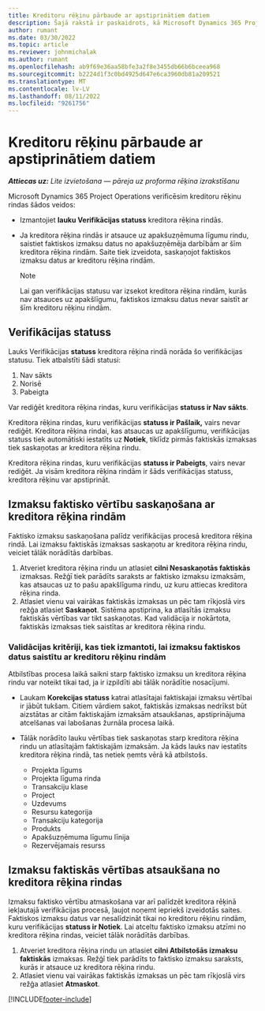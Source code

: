 ```yaml
---
title: Kreditoru rēķinu pārbaude ar apstiprinātiem datiem
description: Šajā rakstā ir paskaidrots, kā Microsoft Dynamics 365 Project Operations ļauj projektu vadītājiem pārbaudīt kreditoru rēķinus, izmantojot faktiskos datus, kas tika apstiprināti, darbuzņēmējiem veicot darbu un reģistrējot laiku, kā arī izdevumus un materiālus, ko izmantoja projekta grupas dalībnieki.
author: rumant
ms.date: 03/30/2022
ms.topic: article
ms.reviewer: johnmichalak
ms.author: rumant
ms.openlocfilehash: ab9f69e36aa58bfe3a2f8e3455db66b6bceea968
ms.sourcegitcommit: b2224d1f3c0bd4925d647e6ca3960db81a209521
ms.translationtype: MT
ms.contentlocale: lv-LV
ms.lasthandoff: 08/11/2022
ms.locfileid: "9261756"
---
```

# <a name="verification-of-vendor-invoices-with-approved-actuals"></a>Kreditoru rēķinu pārbaude ar apstiprinātiem datiem

_**Attiecas uz:** Lite izvietošana — pāreja uz proforma rēķina izrakstīšanu_

Microsoft Dynamics 365 Project Operations verificēsim kreditoru rēķinu rindas šādos veidos:

- Izmantojiet **lauku Verifikācijas statuss** kreditora rēķina rindās.
- Ja kreditora rēķina rindās ir atsauce uz apakšuzņēmuma līgumu rindu, saistiet faktiskos izmaksu datus no apakšuzņēmēja darbībām ar šīm kreditora rēķina rindām. Saite tiek izveidota, saskaņojot faktiskos izmaksu datus ar kreditoru rēķina rindām.

    > [!NOTE]
    > Lai gan verifikācijas statusu var izsekot kreditora rēķina rindām, kurās nav atsauces uz apakšlīgumu, faktiskos izmaksu datus nevar saistīt ar šīm kreditoru rēķinu rindām.

## <a name="verification-status"></a>Verifikācijas statuss

Lauks Verifikācijas **statuss** kreditora rēķina rindā norāda šo verifikācijas statusu. Tiek atbalstīti šādi statusi:

1. Nav sākts
2. Norisē
3. Pabeigta

Var rediģēt kreditora rēķina rindas, kuru verifikācijas **statuss ir Nav sākts**.

Kreditora rēķina rindas, kuru verifikācijas **statuss ir Pašlaik,** vairs nevar rediģēt. Kreditora rēķina rindai, kas atsaucas uz apakšlīgumu, verifikācijas statuss tiek automātiski iestatīts uz **Notiek**, tiklīdz pirmās faktiskās izmaksas tiek saskaņotas ar kreditora rēķina rindu.

Kreditora rēķina rindas, kuru verifikācijas **statuss ir Pabeigts**, vairs nevar rediģēt. Ja visām kreditora rēķina rindām ir šāds verifikācijas statuss, kreditora rēķinu var apstiprināt.

## <a name="match-cost-actuals-to-vendor-invoice-lines"></a>Izmaksu faktisko vērtību saskaņošana ar kreditora rēķina rindām

Faktisko izmaksu saskaņošana palīdz verifikācijas procesā kreditora rēķina rindā. Lai izmaksu faktiskās izmaksas saskaņotu ar kreditora rēķina rindu, veiciet tālāk norādītās darbības.

1. Atveriet kreditora rēķina rindu un atlasiet **cilni Nesaskaņotās faktiskās** izmaksas. Režģī tiek parādīts saraksts ar faktisko izmaksu izmaksām, kas atsaucas uz to pašu apakšlīguma rindu, uz kuru attiecas kreditora rēķina rinda.
2. Atlasiet vienu vai vairākas faktiskās izmaksas un pēc tam rīkjoslā virs režģa atlasiet **Saskaņot**. Sistēma apstiprina, ka atlasītās izmaksu faktiskās vērtības var tikt saskaņotas. Kad validācija ir nokārtota, faktiskās izmaksas tiek saistītas ar kreditora rēķina rindu.

### <a name="validation-criteria-that-are-used-to-link-cost-actuals-to-vendor-invoice-lines"></a>Validācijas kritēriji, kas tiek izmantoti, lai izmaksu faktiskos datus saistītu ar kreditoru rēķinu rindām

Atbilstības procesa laikā saikni starp faktisko izmaksu un kreditora rēķina rindu var noteikt tikai tad, ja ir izpildīti abi tālāk norādītie nosacījumi.

- Laukam **Korekcijas statuss** katrai atlasītajai faktiskajai izmaksu vērtībai ir jābūt tukšam. Citiem vārdiem sakot, faktiskās izmaksas nedrīkst būt aizstātas ar citām faktiskajām izmaksām atsaukšanas, apstiprinājuma atcelšanas vai labošanas žurnāla procesa laikā.
- Tālāk norādīto lauku vērtības tiek saskaņotas starp kreditora rēķina rindu un atlasītajām faktiskajām izmaksām. Ja kāds lauks nav iestatīts kreditora rēķina rindā, tas netiek ņemts vērā kā atbilstošs.

    - Projekta līgums
    - Projekta līguma rinda
    - Transakciju klase
    - Project
    - Uzdevums
    - Resursu kategorija
    - Transakciju kategorija
    - Produkts
    - Apakšuzņēmuma līgumu līnija
    - Rezervējamais resurss

## <a name="unmatch-cost-actuals-from-a-vendor-invoice-line"></a>Izmaksu faktiskās vērtības atsaukšana no kreditora rēķina rindas

Izmaksu faktisko vērtību atmaskošana var arī palīdzēt kreditora rēķinā iekļautajā verifikācijas procesā, ļaujot noņemt iepriekš izveidotās saites. Faktiskos izmaksu datus var nesalīdzināt tikai no kreditoru rēķinu rindām, kuru verifikācijas **statuss ir Notiek**. Lai atceltu faktisko izmaksu atzīmi no kreditora rēķina rindas, veiciet tālāk norādītās darbības.

1. Atveriet kreditora rēķina rindu un atlasiet **cilni Atbilstošās izmaksu faktiskās** izmaksas. Režģī tiek parādīts to faktisko izmaksu saraksts, kurās ir atsauce uz kreditora rēķina rindu.
2. Atlasiet vienu vai vairākas faktiskās izmaksas un pēc tam rīkjoslā virs režģa atlasiet **Atmaskot**.

[!INCLUDE[footer-include](../../includes/footer-banner.md)]
